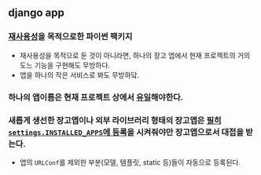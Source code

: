 ## django app 

### <u>재사용성</u>을 목적으로한 파이썬 팩키지   
- 재사용성을 목적으로 둔 것이 아니라면, 하나의 장고 앱에서 현재 프로젝트의 거의 도느 기능을 구현해도 무방하다.    
- 앱을 하나의 작은 서비스로 봐도 무방하닼.    

### 하나의 앱이름은 현재 프로젝트 상에서 <u>유일</u>해야한다.   

### 새롭게 생선한 장고앱이나 외부 라이브러리 형태의 장고앱은 <u>필히 `settings.INSTALLED_APPS`에 등록</u>을 시켜줘야만 장고앱으로서 대접을 받는다.
- 앱의 `URLConf`를 제외한 부분(모델, 템플릿, static 등)들이 자동으로 등록된다.
